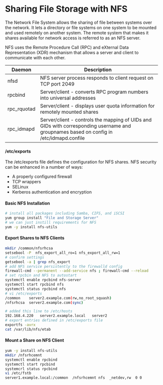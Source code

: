 # Sharing File Storage with NFS

The Network File System allows the sharing of file between systems over the network. It lets a directory or file systems on one system to be mounted and used remotely on another system. The remote system that makes it shares available for network access is referred to as an NFS server. 

NFS uses the Remote Procedure Call (RPC) and eXternal Data Representation (XDR) mechanism that allows a server and client to communicate with each other. 

| Daemon | Description | 
| --- | --- |
| nfsd | NFS server process responds to client request on TCP port 2049   |
| rpcbind    |  Server/client - converts RPC program numbers into universal addresses   |
| rpc_rquotad   |  Server/client - displays user quota information for remotely mounted shares   |
| rpc_idmapd    |  Server/client - controls the mapping of UIDs and GIDs with corresponding username and groupnames based on config in /etc/idmapd.confile |

#### /etc/exports

The /etc/exports file defines the configuration for NFS shares. NFS security can be enhanced in a number of ways:
* A properly configured firewall
* TCP wrappers
* SELinux
* Kerberos authentication and encryption

#### Basic NFS Installation 

```bash
# install all packages including Samba, CIFS, and iSCSI
yum group install "File and Storage Server"
# we can just instill requirements for NFS
yum -y install nfs-utils
```

#### Export Shares to NFS Clients 

```bash
mkdir /common/nfsrhcsa
setsebool -P  nfs_export_all_ro=1 nfs_export_all_rw=1
# confirm settings 
getsebool -a | grep nfs_export
# add NFS service persistently to the firewalld config 
firewall-cmd --permanent --add-service nfs ; firewall-cmd --reload 
# set rpcbin and NFS to autostart
systemctl enable rpcbind nfs-server
systemctl start rpcbind nfs
systemctl status rpcbind nfs
# vi /etc/exports
/common    server2.example.com(rw,no_root_squash)
/nfsrhcsa  server2.example.com(sync)
```

```bash
# added this line to /etc/hosts
192.168.4.220   server2.example.local   server2
# export entries defined in /etc/exports file
exportfs -avrx
cat /var/lib/nfs/etab
```

#### Mount a Share on NFS Client 

```bash
yum -y install nfs-utils
mkdir /nfsrhcemnt
systemctl enable rpcbind
systemctl start rpcbind
systemcrl status rpcbind
vi /etc/fstb
server1.example.local:/common  /nfsrhcemnt nfs  _netdev,rw  0 0 
```